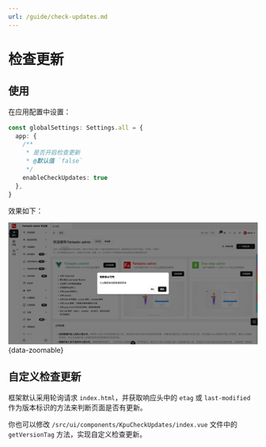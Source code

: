 ```yaml
---
url: /guide/check-updates.md
---
```

# 检查更新

## 使用

在应用配置中设置：

```ts {2-8}
const globalSettings: Settings.all = {
  app: {
    /**
     * 是否开启检查更新
     * @默认值 `false`
     */
    enableCheckUpdates: true
  },
}
```

效果如下：

![](/check-updates.png){data-zoomable}

## 自定义检查更新

框架默认采用轮询请求 `index.html`，并获取响应头中的 `etag` 或 `last-modified` 作为版本标识的方法来判断页面是否有更新。

你也可以修改 `/src/ui/components/KpuCheckUpdates/index.vue` 文件中的 `getVersionTag` 方法，实现自定义检查更新。
